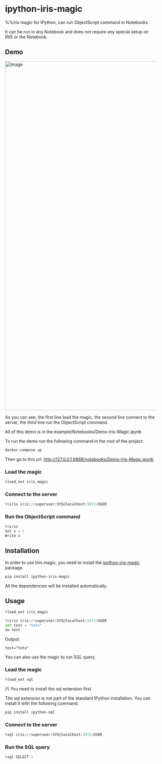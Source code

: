 # ipython-iris-magic

%%iris magic for IPython, can run ObjectScript command in Notebooks.

It can be run in any Notebook and does not require any special setup on IRIS or the Notebook.

## Demo

<img width="1153" alt="image" src="https://user-images.githubusercontent.com/47849411/205066143-8273ad36-b148-4111-9525-4801ce341456.png">

As you can see, the first line load the magic, the second line connect to the server, the third line run the ObjectScript command.

All of this demo is in the example/Notebooks/Demo-Iris-Magic.ipynb

To run the demo run the following command in the root of the project:

```bash
docker-compose up
```

Then go to this url: http://127.0.0.1:8888/notebooks/Demo-Iris-Magic.ipynb

### Load the magic

```python
%load_ext iris_magic
```

### Connect to the server

```python
%%iris iris://superuser:SYS@localhost:1972/USER
```

### Run the ObjectScript command

```python
%%iris
Set x = 1
Write x
```
## Installation

In order to use this magic, you need to install the [ipython-iris-magic](https://pypi.python.org/pypi/ipython-iris-magic) package.

```bash
pip install ipython-iris-magic
```

All the dependencies will be installed automatically.



## Usage

```python
%load_ext iris_magic
```

```python
%%iris iris://superuser:SYS@localhost:1972/USER 
set test = "toto"
zw test
```

Output:

```text
test="toto"
```


You can also use the magic to run SQL query.

### Load the magic

```python
%load_ext sql
```

/!\ You need to install the sql extension first.

The sql extension is not part of the standard IPython installation. You can install it with the following command:

```bash
pip install ipython-sql
```

### Connect to the server

```python
%sql iris://superuser:SYS@localhost:1972/USER
```

### Run the SQL query

```python
%sql SELECT 1
```

